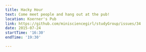 ```yaml
---
title: Hacky Hour
text: Come meet people and hang out at the pub!
location: Koerner's Pub 
link: https://github.com/minisciencegirl/studyGroup/issues/34
date: 2015-07-24
startTime: '16:30'
endTime: '19:30'

---
```

